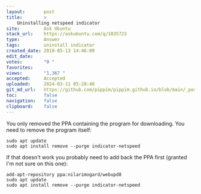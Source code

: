 ```yaml
---
layout:       post
title:        >
    Uninstalling netspeed indicator
site:         Ask Ubuntu
stack_url:    https://askubuntu.com/q/1035723
type:         Answer
tags:         uninstall indicator
created_date: 2018-05-13 14:46:09
edit_date:    
votes:        "0 "
favorites:    
views:        "1,367 "
accepted:     Accepted
uploaded:     2024-03-11 05:28:40
git_md_url:   https://github.com/pippim/pippim.github.io/blob/main/_posts/2018/2018-05-13-Uninstalling-netspeed-indicator.md
toc:          false
navigation:   false
clipboard:    false
---
```


You only removed the PPA containing the program for downloading. You need to remove the program itself:

``` 
sudo apt update
sudo apt install remove --purge indicator-netspeed
```

If that doesn't work you probably need to add back the PPA first (granted I'm not sure on this one):

``` 
add-apt-repository ppa:nilarimogard/webupd8
sudo apt update
sudo apt install remove --purge indicator-netspeed
```
